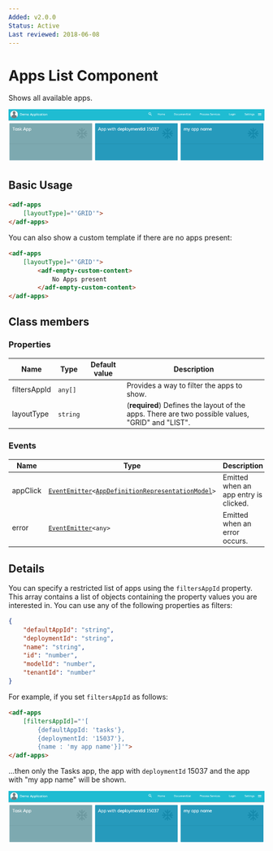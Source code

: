 ```yaml
---
Added: v2.0.0
Status: Active
Last reviewed: 2018-06-08
---
```


# Apps List Component

Shows all available apps.

![how-filter-apps](../docassets/images/how-filter-apps.png)

## Basic Usage

```html
<adf-apps 
    [layoutType]="'GRID'">
</adf-apps>
```

You can also show a custom template if there are no apps present:

```html
<adf-apps
    [layoutType]="'GRID'">
        <adf-empty-custom-content>
            No Apps present
        </adf-empty-custom-content>
</adf-apps>
```

## Class members

### Properties

| Name | Type | Default value | Description |
| ---- | ---- | ------------- | ----------- |
| filtersAppId | `any[]` |  | Provides a way to filter the apps to show. |
| layoutType | `string` |  | (**required**) Defines the layout of the apps. There are two possible values, "GRID" and "LIST". |

### Events

| Name | Type | Description |
| ---- | ---- | ----------- |
| appClick | [`EventEmitter`](https://angular.io/api/core/EventEmitter)`<`[`AppDefinitionRepresentationModel`](../../lib/process-services/task-list/models/filter.model.ts)`>` | Emitted when an app entry is clicked. |
| error | [`EventEmitter`](https://angular.io/api/core/EventEmitter)`<any>` | Emitted when an error occurs. |

## Details

You can specify a restricted list of apps using the `filtersAppId` property. This array
contains a list of objects containing the property values you are interested in. You can
use any of the following properties as filters:

```json
{ 
    "defaultAppId": "string", 
    "deploymentId": "string", 
    "name": "string", 
    "id": "number", 
    "modelId": "number",
    "tenantId": "number"
}
```

For example, if you set `filtersAppId` as follows:

```html
<adf-apps 
    [filtersAppId]="'[
        {defaultAppId: 'tasks'}, 
        {deploymentId: '15037'}, 
        {name : 'my app name'}]'">
</adf-apps>
```

...then only the Tasks app, the app with `deploymentId` 15037 and the app with "my app name" will be shown.

![how-filter-apps](../docassets/images/how-filter-apps.png)
